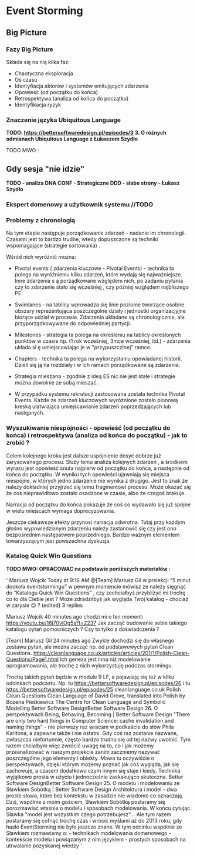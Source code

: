 # Event Storming
## Big Picture
### Fazy Big Picture
Składa się na nią kilka faz:

- Chaotyczna eksploracja
- Oś czasu
- Identyfiacja aktorów i systemów emitujących zdarzenia
- Opowieść (od początku do końca)
- Retrospektywa (analiza od końca do początku)
- Identyfikacja ryzyk

### Znaczenie języka Ubiquitous Language
**TODO: https://bettersoftwaredesign.pl/episodes/3**
**3. O różnych odmianach Ubiquitous Language z Łukaszem Szydło**

TODO MWO :

## Gdy sesja "nie idzie"

**TODO - analiza DNA CONF - Strategiczne DDD - słabe strony - Łukasz Szydło**

### Ekspert domenowy a użytkownik systemu //TODO

### Problemy z chronologią

Na tym etapie następuje porządkowanie zdarzeń - nadanie im chronologii. Czasami jest to bardzo trudne, wtedy dopuszczone są techniki wspomagające (strategie sortowania) .

Wśród nich wyróżnić można:

- Pivotal events ( zdarzenia kluczowe - Pivotal Events) - technika ta polega na wyróżnieniu kilku zdarzeń, które 
wydają się najważniejsze. Inne zdarzenia s ą porządkowane względem nich, po zadaniu pytania czy to zdarzenie stało się wcześniej , czy później względem najbliszego PE.

- Swimlanes - na tablicy wprowadza się linie poziome tworzące osobne obszary reprezentująca poszczególne działy i 
jednostki organizacjyjne biorące udział w procesie. Zdarzenia układane są chronologicznie, ale przyporządkowywane do odpowiedniej partycji.

- Milestones - strategia ta polega na określeniu na tablicy określonych punktów w czasie np. (1 rok wcześniej, 3mce 
wcześniej, itd.) - zdarzenia układa si ę umiejscawiając je w "przypuszczlnej" ramce.

- Chapters - technika ta polega na wykorzystaniu opowiadanej historii. Dzieli się ją na rozdziały i w ich ramach porządkowane są zdarzenia.

- Strategia mieszana - zgodnie z ideą ES nic nie jest stałe i strategie można dowolnie ze sobą mieszać.

- W przypadku systemu rekrutacji zastosowana została technika Pivotal Events. Każde ze zdarzeń kluczowych wyróżnione 
zostało pionową kreską ułatwiająca umiejscawianie zdarzeń poprzedzających lub następnych.


### Wyszukiwanie niespójności - opowieść (od początku do końca) i retrospektywa (analiza od końca do początku) - jak to zrobić ?

Celem kolejnego kroku jest dalsze uspójnienie dosyć dobrze już zarysowanego procesu. Służy temu analiza kolejnych zdarzeń , a środkiem wyrazu jest opowieść snuta najpierw od początku do końca, a następnie od końca do początku. W wyniku tych opowieści ujawniają się miejsca niespójne, w których jedno zdarzenie nie wynika z drugigo. Jest to znak że należy dokładniej przyjrzeć się temu fragmentowi procesu. Może okazać się że coś nieprawidłowo zostało osadzone w czasie, albo że czegoś brakuje.

Narracja od początku do końca pokazuje że coś co wydawało się już spójne w wielu miejscach wymaga doprecyzowania. 

Jeszcze ciekawsze efekty przynosi narracja odwrotna. Tutaj przy każdym głośno wypowiedzianym zdarzeniu należy zastanowić się czy jest ono bezpośrednim następstwem poprzedniego.
Bardzo ważnym elementem towarzyszącym jest powszechna dyskusja.


### Katalog Quick Win Questions

**TODO MWO: OPRACOWAC na podstawie poniższych materiałów :**  

' Mariusz Wojcik Today at 9:16 AM
@[Team] Mariusz Gil w prelekcji “5 minut dookoła eventstormingu” w pewnym momencie mówisz że należy sięgnąć do “Katalogu Quick Win Questions” , czy zechciałbyś przybliżyć mi trochę co to dla Ciebie jest ? Może zdradziłbyś jak wygląda Twój katalog - chociaż w zarysie :wink: ? (edited)
3 replies

Mariusz Wojcik  40 minutes ago
chodzi mi o ten moment: https://youtu.be/16j70vlOg5s?t=2237
Jak zacząć budowanie sobie takiego katalogu pytań pomocniczych ? Czy to tylko z doświadczenia ?

[Team] Mariusz Gil  24 minutes ago
Zwykle dochodzi się do własnego zestawu pytań, ale można zacząć np. od podstawowych pytań Clean Questions. 
https://cleanlanguage.co.uk/articles/articles/201/1/Polish-Clean-Questions/Page1.html 
Ich geneza jest inna niż modelowanie oprogramowania, ale trochę z nich wykorzystuję podczas stormingu.

Trochę takich pytań będzie w module 9 LF, a pojawiają się też w kilku odcinkach podcastu. Np. tu https://bettersoftwaredesign.pl/episodes/26 i tu https://bettersoftwaredesign.pl/episodes/25
cleanlanguage.co.uk
Polish Clean Questions
Clean Language of David Grove, translated into Polish by Bozena Pie&#347;kiewicz The Centre for Clean Language and Symbolic Modelling
Better Software DesignBetter Software Design
26. O perspektywach Being, Behaving, Becoming | Better Software Design
    "There are only two hard things in Computer Science: cache invalidation and naming things" - nie pierwszy raz wracam w podkaście do słów Phila Karltona, a zapewne także i nie ostatni. Gdy coś raz zostanie nazwane, zwłaszcza niefortunnie, często bardzo trudno się od tej nazwy uwolnić. Tym razem chciałbym więc zwrócić uwagę na to, co i jak możemy przeanalizować w naszym projekcie zanim zaczniemy nazywać poszczególne jego elementy i obiekty. Mowa tu oczywiście o perspektywach, dzięki którym możemy poznać jak coś wygląda, jak się zachowuje, a czasem dodatkowo czym innym się staje i kiedy. Technika wyjątkowo prosta w użyciu i jednocześnie zaskakująco skuteczna.
    Better Software DesignBetter Software Design
25. O modelu i modelowaniu ze Sławkiem Sobótką | Better Software Design
    Architektura i model - dwa proste słowa, które bez kontekstu w zasadzie nie wiadomo co oznaczają. Dziś, wspólnie z moim gościem, Sławkiem Sobótką postaramy się porozmawiać właśnie o modelu i sposobach modelowania. W końcu cytując Sławka "model jest wszystkim czego potrzebujesz"... Ale tym razem postaramy się cofnąć trochę czas i wrócić myślami aż do 2013 roku, gdy hasło EventStorming nie było jeszcze znane. W tym odcinku wspólnie ze Sławkiem rozmawiamy o: - technikach modelowania domenowego - kontekście modelu i powiązanym z nim językiem - prostych sposobach na utrwalanie pozyskanej wiedzy
    '
